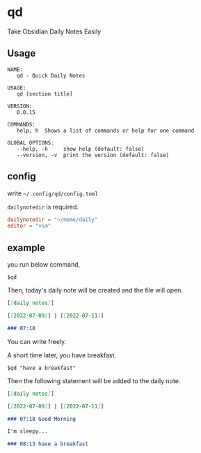 # qd

Take Obsidian Daily Notes Easily


## Usage

```
NAME:
   qd - Quick Daily Notes

USAGE:
   qd [section title]

VERSION:
   0.0.15

COMMANDS:
   help, h  Shows a list of commands or help for one command

GLOBAL OPTIONS:
   --help, -h     show help (default: false)
   --version, -v  print the version (default: false)
```

## config

write `~/.config/qd/config.toml`

 `dailynotedir` is required.

```toml
dailynotedir = "~/memo/daily"
editor = "vim"
```


## example

you run below command,

```
$qd
```

Then, today's daily note will be created and the file will open.


```md
[[daily notes]]

[[2022-07-09]] | [[2022-07-11]]

### 07:18
```

You can write freely.

A short time later, you have breakfast.

```
$qd "have a breakfast"
```

Then the following statement will be added to the daily note.

```md
[[daily notes]]

[[2022-07-09]] | [[2022-07-11]]

### 07:18 Good Morning

I'm sleepy...

### 08:13 have a breakfast
```
